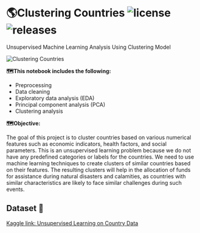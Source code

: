 # 🌎Clustering Countries ![license](https://img.shields.io/github/license/alifrmf/Country-Profiling-Using-PCA-and-Clustering.svg) ![releases](https://img.shields.io/github/release/alifrmf/Country-Profiling-Using-PCA-and-Clustering.svg)

Unsupervised Machine Learning Analysis Using Clustering Model

![Clustering Countries](https://user-images.githubusercontent.com/105715834/233062021-27a31cf2-ec26-4721-adef-c484becc0ba2.gif)

**🗺️This notebook includes the following:**

- Preprocessing
- Data cleaning
- Exploratory data analysis (EDA)
- Principal component analysis (PCA)
- Clustering analysis

**🗺️Objective:**

The goal of this project is to cluster countries based on various numerical features such as economic indicators, health factors, and social parameters. This is an unsupervised learning problem because we do not have any predefined categories or labels for the countries. We need to use machine learning techniques to create clusters of similar countries based on their features. The resulting clusters will help in the allocation of funds for assistance during natural disasters and calamities, as countries with similar characteristics are likely to face similar challenges during such events.


## Dataset 📔

[Kaggle link: Unsupervised Learning on Country Data](https://www.kaggle.com/datasets/rohan0301/unsupervised-learning-on-country-data)
